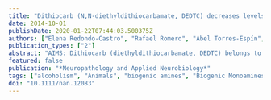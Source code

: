 ```yaml
---
title: "Dithiocarb (N,N-diethyldithiocarbamate, DEDTC) decreases levels of biogenic monoamines in the adult mouse brain"
date: 2014-10-01
publishDate: 2020-01-22T07:44:03.500375Z
authors: ["Elena Redondo-Castro", "Rafael Romero", "Abel Torres-Espín", "Juana Utrera", "Daniel Duque", "Fèlix Junyent", "Carme Auladell"]
publication_types: ["2"]
abstract: "AIMS: Dithiocarb (diethyldithiocarbamate, DEDTC) belongs to the group of dithiocarbamates and is the main metabolite of disulphiram, a drug of choice for the treatment of alcohol dependence. Its therapeutic potential relays on its ability to create an unpleasant aversive reaction following the ingestion of alcohol, and this effect is usually accompanied by neurobehavioural symptoms. Most of these can be attributed to the impaired metabolism of brain biogenic amines. METHODS: To gain new insights into the dithiocarbamates and their effects on neurotransmitter systems, an in vivo experimental model based on daily injections of DEDTC in adult mice for 7 days was established. To this end, the concentrations of the three major brain monoamines, dopamine (DA), noradrenaline (NA) and serotonin (5-HT) were measured in whole brain extracts with high-performance liquid chromatography (HPLC). The levels of D2 dopamine receptor (D2R) were evaluated by Western blot and by immunohistochemical techniques the cell pattern of tyrosine hydroxylase (TH), dopa beta hydroxylase (DBH) and choline acetyltransferase ChAT) were analysed. RESULTS: A significant reduction in DA and 5-HT levels was observed, whereas NA was not affected. Moreover, decreases in D2R levels, as well as in enzymes such as TH, DBH and ChAT, were found. CONCLUSIONS: Our data suggest that DEDTC provokes alterations in biogenic amines and in different substrates of neurotransmitter systems, which could explain some of the neurobehavioural effects observed in patients treated with disulphiram."
featured: false
publication: "*Neuropathology and Applied Neurobiology*"
tags: ["alcoholism", "Animals", "biogenic amines", "Biogenic Monoamines", "brain", "Brain", "Brain Chemistry", "Choline O-Acetyltransferase", "DEDTC", "Ditiocarb", "Dopamine", "Male", "Mice", "Norepinephrine", "psychiatric alterations", "Receptors", "Dopamine D2", "Serotonin", "toxicity", "Tyrosine 3-Monooxygenase"]
doi: "10.1111/nan.12083"
---
```


